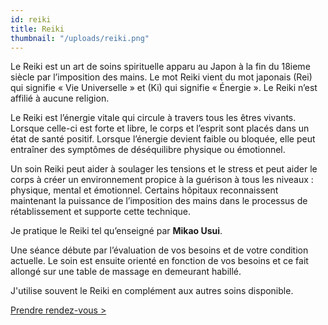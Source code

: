 ```yaml
---
id: reiki
title: Reiki
thumbnail: "/uploads/reiki.png"
---
```


Le Reiki est un art de soins spirituelle apparu au Japon à la fin du 18ieme siècle par l’imposition des mains. Le mot Reiki vient du mot japonais (Rei) qui signifie « Vie Universelle » et (Ki) qui signifie « Énergie ». Le Reiki n’est affilié à aucune religion.

Le Reiki est l’énergie vitale qui circule à travers tous les êtres vivants. Lorsque celle-ci est forte et libre, le corps et l’esprit sont placés dans un état de santé positif. Lorsque l’énergie devient faible ou bloquée, elle peut entraîner des symptômes de déséquilibre physique ou émotionnel.

Un soin Reiki peut aider à soulager les tensions et le stress et peut aider le corps à créer un environnement propice à la guérison à tous les niveaux : physique, mental et émotionnel. Certains hôpitaux reconnaissent maintenant la puissance de l’imposition des mains dans le processus de rétablissement et supporte cette technique.

Je pratique le Reiki tel qu’enseigné par **Mikao Usui**.

Une séance débute par l’évaluation de vos besoins et de votre condition actuelle. Le soin est ensuite orienté en fonction de vos besoins et ce fait allongé sur une table de massage en demeurant habillé.

J'utilise souvent le Reiki en complément aux autres soins disponible.

[Prendre rendez-vous >](https://www.gorendezvous.com/homepage/111690)
